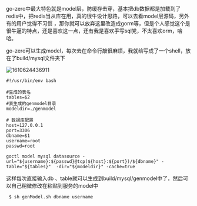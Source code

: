go-zero中最大特色就是model层，防缓存击穿，基本把db数据都是加载到了redis中，把redis当从库在用，真的很牛设计思路，可以去看model层源码，另外有的用户觉得不习惯 ，那你就可以放弃这里改造成gorm等，但是个人感觉这个是很牛逼的特点，还是喜欢这一点，还有我是喜欢手写sql党，不太喜欢orm，哈哈。



go-zero可以生成model，每次去在命令行敲很麻烦，我就给写成了一个shell，放在了build/mysql文件夹下

![1610624436911](/Users/seven/Desktop/go-zero文章/images/七/1610624436911.jpg)

```shell
#!/usr/bin/env bash

#生成的表名
tables=$2
#表生成的genmodel目录
modeldir=./genmodel

# 数据库配置
host=127.0.0.1
port=3306
dbname=$1
username=root
passwd=root

goctl model mysql datasource -url="${username}:${passwd}@tcp(${host}:${port})/${dbname}" -table="${tables}"  -dir="${modeldir}" -cache=true
```



这样每次直接输入db 、table就可以生成到build/mysql/genmodel中了，然后可以自己稍微修改在粘贴到服务的model中

```shell
 $ sh genModel.sh dbname username
```

